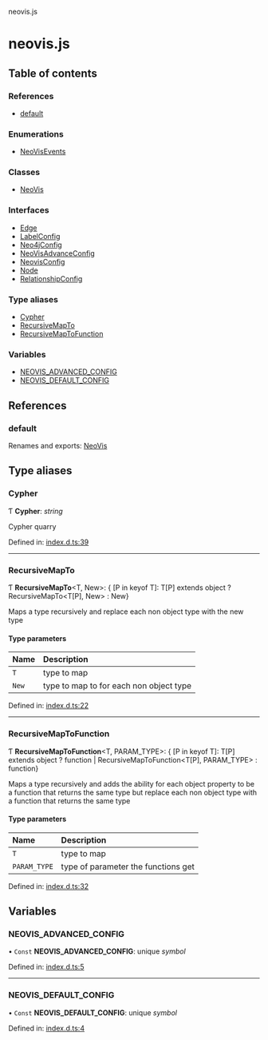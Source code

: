 neovis.js

# neovis.js

## Table of contents

### References

- [default](README.md#default)

### Enumerations

- [NeoVisEvents](enums/neovisevents.md)

### Classes

- [NeoVis](classes/neovis.md)

### Interfaces

- [Edge](interfaces/edge.md)
- [LabelConfig](interfaces/labelconfig.md)
- [Neo4jConfig](interfaces/neo4jconfig.md)
- [NeoVisAdvanceConfig](interfaces/neovisadvanceconfig.md)
- [NeovisConfig](interfaces/neovisconfig.md)
- [Node](interfaces/node.md)
- [RelationshipConfig](interfaces/relationshipconfig.md)

### Type aliases

- [Cypher](README.md#cypher)
- [RecursiveMapTo](README.md#recursivemapto)
- [RecursiveMapToFunction](README.md#recursivemaptofunction)

### Variables

- [NEOVIS\_ADVANCED\_CONFIG](README.md#neovis_advanced_config)
- [NEOVIS\_DEFAULT\_CONFIG](README.md#neovis_default_config)

## References

### default

Renames and exports: [NeoVis](classes/neovis.md)

## Type aliases

### Cypher

Ƭ **Cypher**: *string*

Cypher quarry

Defined in: [index.d.ts:39](https://github.com/thebestnom/neovis.js/blob/689e3a9/index.d.ts#L39)

___

### RecursiveMapTo

Ƭ **RecursiveMapTo**<T, New\>: { [P in keyof T]: T[P] extends object ? RecursiveMapTo<T[P], New\> : New}

Maps a type recursively and replace each non object type with the new type

#### Type parameters

| Name | Description |
| :------ | :------ |
| `T` | type to map |
| `New` | type to map to for each non object type |

Defined in: [index.d.ts:22](https://github.com/thebestnom/neovis.js/blob/689e3a9/index.d.ts#L22)

___

### RecursiveMapToFunction

Ƭ **RecursiveMapToFunction**<T, PARAM_TYPE\>: { [P in keyof T]: T[P] extends object ? function \| RecursiveMapToFunction<T[P], PARAM\_TYPE\> : function}

Maps a type recursively and adds the ability for each object property to be a function that returns the same type
but replace each non object type with a function that returns the same type

#### Type parameters

| Name | Description |
| :------ | :------ |
| `T` | type to map |
| `PARAM_TYPE` | type of parameter the functions get |

Defined in: [index.d.ts:32](https://github.com/thebestnom/neovis.js/blob/689e3a9/index.d.ts#L32)

## Variables

### NEOVIS\_ADVANCED\_CONFIG

• `Const` **NEOVIS\_ADVANCED\_CONFIG**: unique *symbol*

Defined in: [index.d.ts:5](https://github.com/thebestnom/neovis.js/blob/689e3a9/index.d.ts#L5)

___

### NEOVIS\_DEFAULT\_CONFIG

• `Const` **NEOVIS\_DEFAULT\_CONFIG**: unique *symbol*

Defined in: [index.d.ts:4](https://github.com/thebestnom/neovis.js/blob/689e3a9/index.d.ts#L4)
